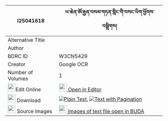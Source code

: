 |I25041618|ཡ་ཆེན་ཨོ་རྒྱན་བསམ་གཏན་གླིང་གི་བསང་ཡིག་ཕྱོགས་བསྒྲིགས། 
| --- | --- 
|Alternative Title |
|Author | 
|BDRC ID | W3CN5429
|Creator | Google OCR
|Number of Volumes| 1
|<img width="25" src="https://img.icons8.com/color/25/000000/edit-property.png">Edit Online| [<img width="25" src="https://avatars.githubusercontent.com/u/45091458?s=200&v=4"> Open in Editor](http://editor.openpecha.org/I25041618)
|<img width="25" src="https://img.icons8.com/fluent/48/000000/download-2.png"/>  Download | [![](https://img.icons8.com/color/20/000000/txt.png)Plain Text](https://github.com/Openpecha/I25041618/releases/download/v1/ya_chen_orgyen_samten_ling_gi__plain_I25041618.zip), [![](https://img.icons8.com/color/20/000000/txt.png)Text with Pagination](https://github.com/Openpecha/I25041618/releases/download/v1/ya_chen_orgyen_samten_ling_gi__pages_I25041618.zip)
|<img width="25" src="https://img.icons8.com/plasticine/100/000000/pictures-folder.png"/>  Source Images | [<img width="25" src="https://library.bdrc.io/icons/BUDA-small.svg"> Images of text file open in BUDA](https://library.bdrc.io/show/bdr:W3CN5429)